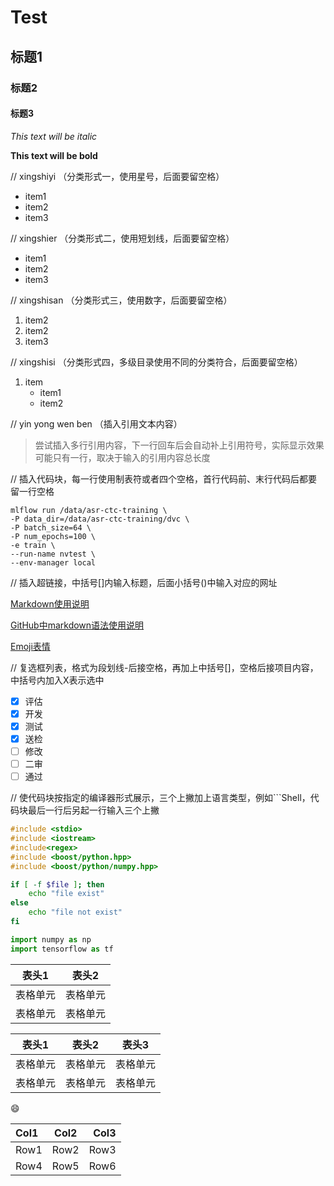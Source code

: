 # Test
## 标题1
### 标题2
#### 标题3

*This text will be italic*

**This text will be bold**

// xingshiyi （分类形式一，使用星号，后面要留空格）
* item1
* item2
* item3      

// xingshier （分类形式二，使用短划线，后面要留空格）
- item1
- item2
- item3    

// xingshisan （分类形式三，使用数字，后面要留空格）
1. item2
2. item2
3. item3     

// xingshisi （分类形式四，多级目录使用不同的分类符合，后面要留空格）
1. item
   + item1
   + item2


// yin yong wen ben （插入引用文本内容）
> 尝试插入多行引用内容，下一行回车后会自动补上引用符号，实际显示效果可能只有一行，取决于输入的引用内容总长度

// 插入代码块，每一行使用制表符或者四个空格，首行代码前、末行代码后都要留一行空格

    mlflow run /data/asr-ctc-training \
    -P data_dir=/data/asr-ctc-training/dvc \
    -P batch_size=64 \
    -P num_epochs=100 \
    -e train \
    --run-name nvtest \
    --env-manager local

// 插入超链接，中括号[]内输入标题，后面小括号()中输入对应的网址

[Markdown使用说明](https://www.codenong.com/cs105974878/)

[GitHub中markdown语法使用说明](https://raw.gitcode.com/mirrors/guodongxiaren/test/raw/master/README.md)

[Emoji表情](https://raw.gitcode.com/mirrors/guodongxiaren/test/raw/master/emoji.md)

// 复选框列表，格式为段划线-后接空格，再加上中括号[]，空格后接项目内容，中括号内加入X表示选中
- [X] 评估
- [x] 开发
- [x] 测试
- [x] 送检
- [ ] 修改
- [ ] 二审
- [ ] 通过

// 使代码块按指定的编译器形式展示，三个上撇加上语言类型，例如```Shell，代码块最后一行后另起一行输入三个上撇
```C++
#include <stdio>
#include <iostream>
#include<regex>
#include <boost/python.hpp>
#include <boost/python/numpy.hpp>
```

```Bash
if [ -f $file ]; then
    echo "file exist"
else
    echo "file not exist"
fi
```

```Python
import numpy as np
import tensorflow as tf
```


表头1  | 表头2|
--------- | --------|
表格单元  | 表格单元 |
表格单元  | 表格单元 |

| 表头1 | 表头2 | 表头3 |
| ------- | ------- | ------- |
| 表格单元 | 表格单元 | 表格单元 |
| 表格单元 | 表格单元 | 表格单元 |

:smile:

|Col1|Col2|Col3|
|:--- |:---:| ---:|
|Row1|Row2|Row3|
|Row4|Row5|Row6|
